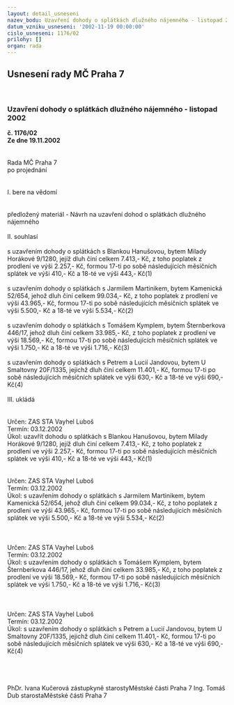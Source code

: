 ```yaml
---
layout: detail_usneseni
nazev_bodu: Uzavření dohody o splátkách dlužného nájemného - listopad 2002
datum_vzniku_usneseni: '2002-11-19 00:00:00'
cislo_usneseni: 1176/02
prilohy: []
organ: rada
---
```

<div id="ucUsn_pList" class="usn">
	<span><h2>Usnesení rady MČ Praha 7 </h2>
<br></span><div class="standBody">
<span><h3>Uzavření dohody o splátkách dlužného nájemného - listopad 2002</h3></span><div class="center">
		<strong>č. 1176/02</strong><br>
	</div>
<div class="center">
		<strong>Ze dne 19.11.2002</strong><br><br>
	</div>
<br>Rada MČ Praha 7<br>po projednání<br><br><br>I.	bere na vědomí<br><br> <br>předložený materiál - Návrh na uzavření dohod o splátkách dlužného nájemného<br><br>II.  souhlasí <br><br>s uzavřením dohody o splátkách s Blankou Hanušovou, bytem Milady Horákové 9/1280, jejíž dluh činí celkem 7.413,- Kč, z toho poplatek z prodlení ve výši 2.257,- Kč, formou 17-ti po sobě následujících měsíčních splátek ve výši 410,- Kč a 18-té ve výši 443,- Kč(1)<br><br>s uzavřením dohody o splátkách s Jarmilem Martinikem, bytem Kamenická 52/654, jehož dluh činí celkem 99.034,- Kč, z toho poplatek z prodlení ve výši 43.965,- Kč, formou 17-ti po sobě následujících měsíčních splátek ve výši 5.500,- Kč a 18-té ve výši 5.534,- Kč(2)<br><br>s uzavřením dohody o splátkách s Tomášem Kymplem, bytem Šternberkova 446/17, jehož dluh činí celkem 33.985,- Kč, z toho poplatek z prodlení ve výši 18.569,- Kč, formou 17-ti po sobě následujících měsíčních splátek ve výši 1.750,- Kč a 18-té ve výši 1.716,- Kč(3)<br><br>s uzavřením dohody o splátkách s Petrem a Lucií Jandovou, bytem U Smaltovny 20F/1335, jejichž dluh činí celkem 11.401,- Kč, formou 17-ti po sobě následujících měsíčních splátek ve výši 630,- Kč a 18-té ve výši 690,- Kč(4)<br><br>III.  ukládá <br><br> <br>Určen:	ZAS STA Vayhel Luboš<br>Termín: 03.12.2002<br>Úkol:	uzavřít dohodu o splátkách s Blankou Hanušovou, bytem Milady Horákové 9/1280, jejíž dluh činí celkem 7.413,- Kč, z toho poplatek z prodlení ve výši 2.257,- Kč, formou 17-ti po sobě následujících měsíčních splátek ve výši 410,- Kč a 18-té ve výši 443,- Kč(1)<br> <br> <br>Určen:	ZAS STA Vayhel Luboš<br>Termín: 03.12.2002<br>Úkol:	s uzavřením dohody o splátkách s Jarmilem Martinikem, bytem Kamenická 52/654, jehož dluh činí celkem 99.034,- Kč, z toho poplatek z prodlení ve výši 43.965,- Kč, formou 17-ti po sobě následujících měsíčních splátek ve výši 5.500,- Kč a 18-té ve výši 5.534,- Kč(2)<br> <br><br> <br>Určen:	ZAS STA Vayhel Luboš<br>Termín: 03.12.2002<br>Úkol:	s uzavřením dohody o splátkách s Tomášem Kymplem, bytem Šternberkova 446/17, jehož dluh činí celkem 33.985,- Kč, z toho poplatek z prodlení ve výši 18.569,- Kč, formou 17-ti po sobě následujících měsíčních splátek ve výši 1.750,- Kč a 18-té ve výši 1.716,- Kč(3)<br> <br><br> <br>Určen:	ZAS STA Vayhel Luboš<br>Termín: 03.12.2002<br>Úkol:	s uzavřením dohody o splátkách s Petrem a Lucií Jandovou, bytem U Smaltovny 20F/1335, jejichž dluh činí celkem 11.401,- Kč, formou 17-ti po sobě následujících měsíčních splátek ve výši 630,- Kč a 18-té ve výši 690,- Kč(4)<br> <br> <br> <br>	<br>PhDr. Ivana Kučerová zástupkyně starostyMěstské části Praha 7	Ing. Tomáš Dub starostaMěstské části Praha 7<br>	<br><br>
</div>
</div>